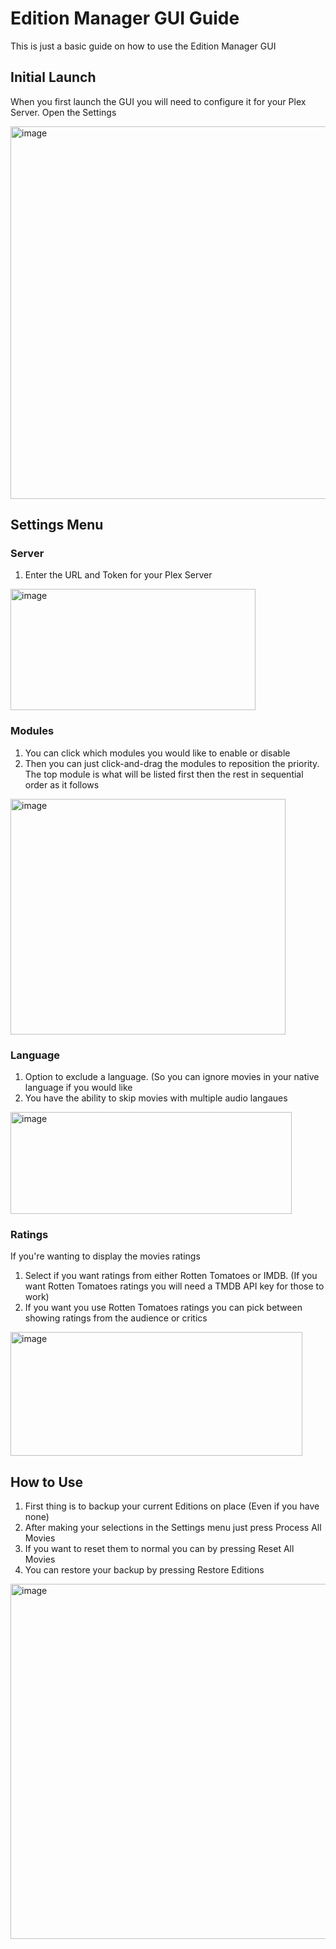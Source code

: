 # Edition Manager GUI Guide
This is just a basic guide on how to use the Edition Manager GUI
## Initial Launch
When you first launch the GUI you will need to configure it for your Plex Server. Open the Settings 

<img width="842" height="596" alt="image" src="https://github.com/user-attachments/assets/3bf54f8f-1fd2-4cdb-a95f-eb1f6113b800" />

## Settings Menu

### Server
1. Enter the URL and Token for your Plex Server

<img width="392" height="194" alt="image" src="https://github.com/user-attachments/assets/490823d8-26fd-4ccc-b3ae-a3052652834b" />

### Modules
1. You can click which modules you would like to enable or disable
2. Then you can just click-and-drag the modules to reposition the priority. The top module is what will be listed first then the rest in sequential order as it follows

<img width="440" height="377" alt="image" src="https://github.com/user-attachments/assets/9733e910-3377-4f2f-9fe2-8d977c824a27" />

### Language
1. Option to exclude a language.  (So you can ignore movies in your native language if you would like
2. You have the ability to skip movies with multiple audio langaues
   
<img width="450" height="163" alt="image" src="https://github.com/user-attachments/assets/19777c1c-10c5-491d-80c5-397b1da961be" />

### Ratings
If you're wanting to display the movies ratings
1. Select if you want ratings from either Rotten Tomatoes or IMDB. (If you want Rotten Tomatoes ratings you will need a TMDB API key for those to work)
2. If you want you use Rotten Tomatoes ratings you can pick between showing ratings from the audience or critics
   
<img width="467" height="198" alt="image" src="https://github.com/user-attachments/assets/a6f57325-aa07-4850-9135-9b48e16868c9" />

## How to Use

1. First thing is to backup your current Editions on place (Even if you have none)
2. After making your selections in the Settings menu just press Process All Movies
3. If you want to reset them to normal you can by pressing Reset All Movies
4. You can restore your backup by pressing Restore Editions
   
<img width="830" height="568" alt="image" src="https://github.com/user-attachments/assets/9272b71f-ab8f-4834-8146-4573e33ef6f9" />
